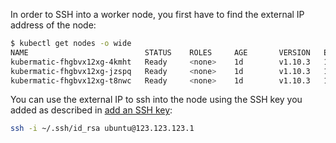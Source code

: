 
In order to SSH into a worker node, you first have to find the external IP address of the node:

```bash
$ kubectl get nodes -o wide
NAME                          STATUS    ROLES     AGE       VERSION   EXTERNAL-IP       OS-IMAGE             KERNEL-VERSION      CONTAINER-RUNTIME
kubermatic-fhgbvx12xg-4kmht   Ready     <none>    1d        v1.10.3   123.123.123.1     Ubuntu 16.04.4 LTS   4.4.0-116-generic   docker://17.3.2
kubermatic-fhgbvx12xg-jzspq   Ready     <none>    1d        v1.10.3   123.123.123.2     Ubuntu 16.04.4 LTS   4.4.0-116-generic   docker://17.3.2
kubermatic-fhgbvx12xg-t8nwc   Ready     <none>    1d        v1.10.3   123.123.123.3     Ubuntu 16.04.4 LTS   4.4.0-116-generic   docker://17.3.2
```

You can use the external IP to ssh into the node using the SSH key you added as described in [add an SSH key](../01.add-an-ssh-key/default.en.md):

```bash
ssh -i ~/.ssh/id_rsa ubuntu@123.123.123.1
```